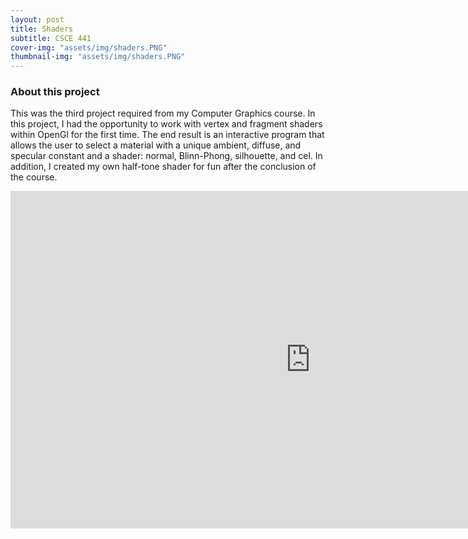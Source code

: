 ```yaml
---
layout: post
title: Shaders
subtitle: CSCE 441
cover-img: "assets/img/shaders.PNG"
thumbnail-img: "assets/img/shaders.PNG"
---
```



### About this project
This was the third project required from my Computer Graphics course. In this project, I had the opportunity to work with vertex and fragment shaders within OpenGl for the first time. The end result is an interactive program that allows the user to select a material with a unique ambient, diffuse, and specular constant and a shader: normal, Blinn-Phong, silhouette, and cel. In addition, I created my own half-tone shader for fun after the conclusion of the course.

<iframe width="960" height="540" src="https://www.youtube.com/embed/4imdgHg3cVc" title="YouTube video player" frameborder="0" allow="accelerometer; autoplay; clipboard-write; encrypted-media; gyroscope; picture-in-picture" allowfullscreen></iframe>